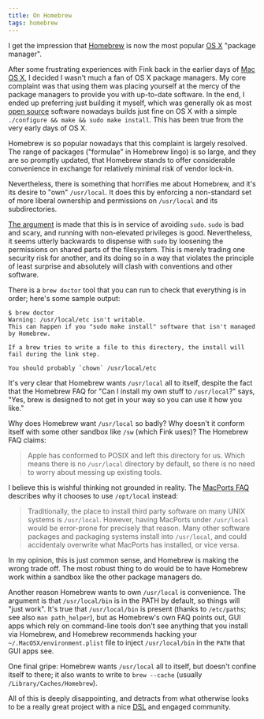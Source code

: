 ```yaml
---
title: On Homebrew
tags: homebrew
---
```


I get the impression that [Homebrew](/wiki/Homebrew) is now the most popular [OS X](/wiki/OS_X) "package manager".

After some frustrating experiences with Fink back in the earlier days of [Mac OS X](/wiki/Mac_OS_X), I decided I wasn't much a fan of OS X package managers. My core complaint was that using them was placing yourself at the mercy of the package managers to provide you with up-to-date software. In the end, I ended up preferring just building it myself, which was generally ok as most [open source](/wiki/open_source) software nowadays builds just fine on OS X with a simple `./configure && make && sudo make install`. This has been true from the very early days of OS X.

Homebrew is so popular nowadays that this complaint is largely resolved. The range of packages ("formulae" in Homebrew lingo) is so large, and they are so promptly updated, that Homebrew stands to offer considerable convenience in exchange for relatively minimal risk of vendor lock-in.

Nevertheless, there is something that horrifies me about Homebrew, and it's its desire to "own" `/usr/local`. It does this by enforcing a non-standard set of more liberal ownership and permissions on `/usr/local` and its subdirectories.

[The argument](https://github.com/mxcl/homebrew/wiki/FAQ) is made that this is in service of avoiding `sudo`. `sudo` is bad and scary, and running with non-elevated privileges is good. Nevertheless, it seems utterly backwards to dispense with `sudo` by loosening the permissions on shared parts of the filesystem. This is merely trading one security risk for another, and its doing so in a way that violates the principle of least surprise and absolutely will clash with conventions and other software.

There is a `brew doctor` tool that you can run to check that everything is in order; here's some sample output:

```shell
$ brew doctor
Warning: /usr/local/etc isn't writable.
This can happen if you "sudo make install" software that isn't managed
by Homebrew.

If a brew tries to write a file to this directory, the install will
fail during the link step.

You should probably `chown` /usr/local/etc
```

It's very clear that Homebrew wants `/usr/local` all to itself, despite the fact that the Homebrew FAQ for "Can I install my own stuff to `/usr/local`?" says, "Yes, brew is designed to not get in your way so you can use it how you like."

Why does Homebrew want `/usr/local` so badly? Why doesn't it conform itself with some other sandbox like `/sw` (which Fink uses)? The Homebrew FAQ claims:

> Apple has conformed to POSIX and left this directory for us. Which means there is no `/usr/local` directory by default, so there is no need to worry about messing up existing tools.

I believe this is wishful thinking not grounded in reality. The [MacPorts FAQ](http://trac.macports.org/wiki/FAQ#defaultprefix) describes why it chooses to use `/opt/local` instead:

> Traditionally, the place to install third party software on many UNIX systems is `/usr/local`. However, having MacPorts under `/usr/local` would be error-prone for precisely that reason. Many other software packages and packaging systems install into `/usr/local`, and could accidentaly overwrite what MacPorts has installed, or vice versa.

In my opinion, this is just common sense, and Homebrew is making the wrong trade off. The most robust thing to do would be to have Homebrew work within a sandbox like the other package managers do.

Another reason Homebrew wants to own `/usr/local` is convenience. The argument is that `/usr/local/bin` is in the PATH by default, so things will "just work". It's true that `/usr/local/bin` is present (thanks to `/etc/paths`; see also `man path_helper`), but as Homebrew's own FAQ points out, GUI apps which rely on command-line tools don't see anything that you install via Homebrew, and Homebrew recommends hacking your `~/.MacOSX/environment.plist` file to inject `/usr/local/bin` in the `PATH` that GUI apps see.

One final gripe: Homebrew wants `/usr/local` all to itself, but doesn't confine itself to there; it also wants to write to `brew --cache` (usually `/Library/Caches/Homebrew`).

All of this is deeply disappointing, and detracts from what otherwise looks to be a really great project with a nice [DSL](/wiki/DSL) and engaged community.
